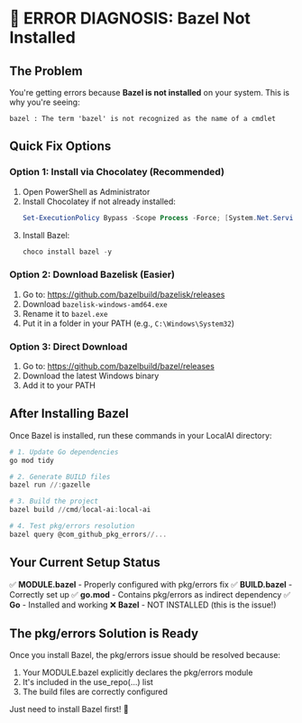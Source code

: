 # 🚨 ERROR DIAGNOSIS: Bazel Not Installed

## The Problem
You're getting errors because **Bazel is not installed** on your system. This is why you're seeing:
```
bazel : The term 'bazel' is not recognized as the name of a cmdlet
```

## Quick Fix Options

### Option 1: Install via Chocolatey (Recommended)
1. Open PowerShell as Administrator
2. Install Chocolatey if not already installed:
   ```powershell
   Set-ExecutionPolicy Bypass -Scope Process -Force; [System.Net.ServicePointManager]::SecurityProtocol = [System.Net.ServicePointManager]::SecurityProtocol -bor 3072; iex ((New-Object System.Net.WebClient).DownloadString('https://community.chocolatey.org/install.ps1'))
   ```
3. Install Bazel:
   ```powershell
   choco install bazel -y
   ```

### Option 2: Download Bazelisk (Easier)
1. Go to: https://github.com/bazelbuild/bazelisk/releases
2. Download `bazelisk-windows-amd64.exe`
3. Rename it to `bazel.exe`
4. Put it in a folder in your PATH (e.g., `C:\Windows\System32`)

### Option 3: Direct Download
1. Go to: https://github.com/bazelbuild/bazel/releases
2. Download the latest Windows binary
3. Add it to your PATH

## After Installing Bazel

Once Bazel is installed, run these commands in your LocalAI directory:

```powershell
# 1. Update Go dependencies
go mod tidy

# 2. Generate BUILD files
bazel run //:gazelle

# 3. Build the project
bazel build //cmd/local-ai:local-ai

# 4. Test pkg/errors resolution
bazel query @com_github_pkg_errors//...
```

## Your Current Setup Status

✅ **MODULE.bazel** - Properly configured with pkg/errors fix
✅ **BUILD.bazel** - Correctly set up
✅ **go.mod** - Contains pkg/errors as indirect dependency
✅ **Go** - Installed and working
❌ **Bazel** - NOT INSTALLED (this is the issue!)

## The pkg/errors Solution is Ready

Once you install Bazel, the pkg/errors issue should be resolved because:
1. Your MODULE.bazel explicitly declares the pkg/errors module
2. It's included in the use_repo(...) list
3. The build files are correctly configured

Just need to install Bazel first! 🚀

